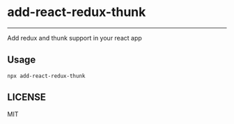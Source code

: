 # add-react-redux-thunk

---

Add redux and thunk support in your react app

## Usage

```
npx add-react-redux-thunk
```

## LICENSE
MIT
